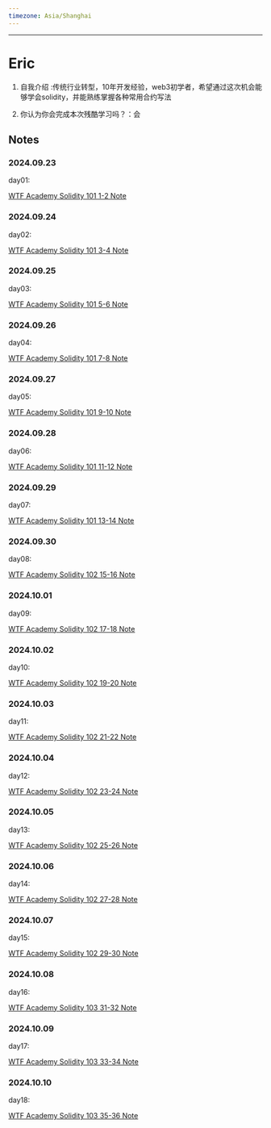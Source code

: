 ```yaml
---
timezone: Asia/Shanghai
---
```



---

# Eric

1. 自我介绍 :传统行业转型，10年开发经验，web3初学者，希望通过这次机会能够学会solidity，并能熟练掌握各种常用合约写法

2. 你认为你会完成本次残酷学习吗？：会
   
## Notes

<!-- Content_START -->

### 2024.09.23


day01:

[WTF Academy Solidity 101 1-2 Note](/content/Eric/101.md)

### 2024.09.24

day02:

[WTF Academy Solidity 101 3-4 Note](/content/Eric/102.md)


### 2024.09.25

day03:

[WTF Academy Solidity 101 5-6 Note](/content/Eric/103.md)



### 2024.09.26

day04:

[WTF Academy Solidity 101 7-8 Note](/content/Eric/104.md)



### 2024.09.27

day05:

[WTF Academy Solidity 101 9-10 Note](/content/Eric/105.md)

### 2024.09.28

day06:

[WTF Academy Solidity 101 11-12 Note](/content/Eric/106.md)

### 2024.09.29

day07:

[WTF Academy Solidity 101 13-14 Note](/content/Eric/107.md)


### 2024.09.30

day08:

[WTF Academy Solidity 102 15-16 Note](/content/Eric/108.md)



### 2024.10.01

day09:

[WTF Academy Solidity 102 17-18 Note](/content/Eric/109.md)


### 2024.10.02

day10:

[WTF Academy Solidity 102 19-20 Note](/content/Eric/110.md)


### 2024.10.03

day11:

[WTF Academy Solidity 102 21-22 Note](/content/Eric/111.md)

### 2024.10.04

day12:

[WTF Academy Solidity 102 23-24 Note](/content/Eric/112.md)

### 2024.10.05

day13:

[WTF Academy Solidity 102 25-26 Note](/content/Eric/113.md)

### 2024.10.06

day14:

[WTF Academy Solidity 102 27-28 Note](/content/Eric/114.md)

### 2024.10.07

day15:

[WTF Academy Solidity 102 29-30 Note](/content/Eric/115.md)


### 2024.10.08

day16:

[WTF Academy Solidity 103 31-32 Note](/content/Eric/116.md)


### 2024.10.09

day17:

[WTF Academy Solidity 103 33-34 Note](/content/Eric/117.md)


### 2024.10.10

day18:

[WTF Academy Solidity 103 35-36 Note](/content/Eric/118.md)






<!-- Content_END -->
